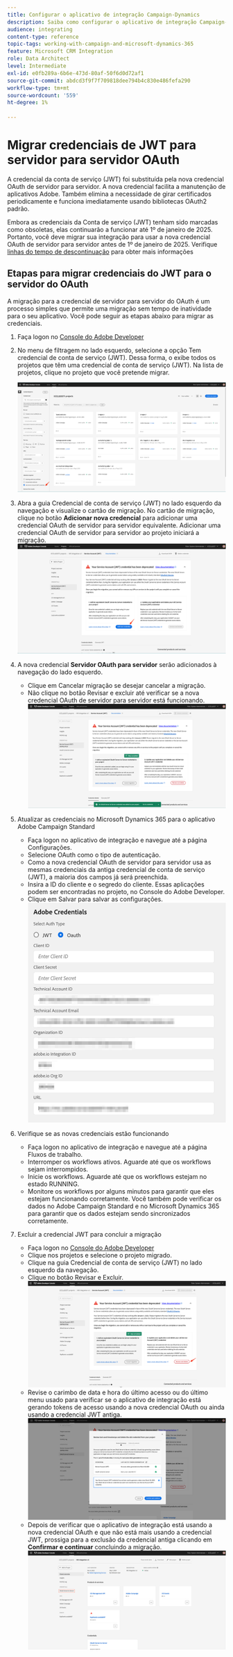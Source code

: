 ```yaml
---
title: Configurar o aplicativo de integração Campaign-Dynamics
description: Saiba como configurar o aplicativo de integração Campaign-Dynamics
audience: integrating
content-type: reference
topic-tags: working-with-campaign-and-microsoft-dynamics-365
feature: Microsoft CRM Integration
role: Data Architect
level: Intermediate
exl-id: e0fb289a-6b6e-473d-80af-50f6d0d72af1
source-git-commit: abdcd3f9f7f709818dee794b4c830e486fefa290
workflow-type: tm+mt
source-wordcount: '559'
ht-degree: 1%

---
```


# Migrar credenciais de JWT para servidor para servidor OAuth

A credencial da conta de serviço (JWT) foi substituída pela nova credencial OAuth de servidor para servidor. A nova credencial facilita a manutenção de aplicativos Adobe. Também elimina a necessidade de girar certificados periodicamente e funciona imediatamente usando bibliotecas OAuth2 padrão.

Embora as credenciais da Conta de serviço (JWT) tenham sido marcadas como obsoletas, elas continuarão a funcionar até 1º de janeiro de 2025. Portanto, você deve migrar sua integração para usar a nova credencial OAuth de servidor para servidor antes de 1º de janeiro de 2025. Verifique [linhas do tempo de descontinuação](https://developer.adobe.com/developer-console/docs/guides/authentication/ServerToServerAuthentication/migration/#deperecation-timelines) para obter mais informações

## Etapas para migrar credenciais do JWT para o servidor do OAuth

A migração para a credencial de servidor para servidor do OAuth é um processo simples que permite uma migração sem tempo de inatividade para o seu aplicativo. Você pode seguir as etapas abaixo para migrar as credenciais.

1. Faça logon no [Console do Adobe Developer](https://developer.adobe.com/console)
2. No menu de filtragem no lado esquerdo, selecione a opção Tem credencial de conta de serviço (JWT). Dessa forma, o exibe todos os projetos que têm uma credencial de conta de serviço (JWT). Na lista de projetos, clique no projeto que você pretende migrar.

   ![](assets/JwtToOAuthMigration1.png)

3. Abra a guia Credencial de conta de serviço (JWT) no lado esquerdo da navegação e visualize o cartão de migração. No cartão de migração, clique no botão **Adicionar nova credencial** para adicionar uma credencial OAuth de servidor para servidor equivalente. Adicionar uma credencial OAuth de servidor para servidor ao projeto iniciará a migração.
   ![](assets/JwtToOAuthMigration2.png)
4. A nova credencial **Servidor OAuth para servidor** serão adicionados à navegação do lado esquerdo.
   * Clique em Cancelar migração se desejar cancelar a migração.
   * Não clique no botão Revisar e excluir até verificar se a nova credencial OAuth de servidor para servidor está funcionando.
     ![](assets/JwtToOAuthMigration3.png)

5. Atualizar as credenciais no Microsoft Dynamics 365 para o aplicativo Adobe Campaign Standard
   * Faça logon no aplicativo de integração e navegue até a página Configurações.
   * Selecione OAuth como o tipo de autenticação.
   * Como a nova credencial OAuth de servidor para servidor usa as mesmas credenciais da antiga credencial de conta de serviço (JWT), a maioria dos campos já será preenchida.
   * Insira a ID do cliente e o segredo do cliente. Essas aplicações podem ser encontradas no projeto, no Console do Adobe Developer.
   * Clique em Salvar para salvar as configurações.
     ![](assets/JwtToOAuthMigration4.png)

6. Verifique se as novas credenciais estão funcionando
   * Faça logon no aplicativo de integração e navegue até a página Fluxos de trabalho.
   * Interromper os workflows ativos. Aguarde até que os workflows sejam interrompidos.
   * Inicie os workflows. Aguarde até que os workflows estejam no estado RUNNING.
   * Monitore os workflows por alguns minutos para garantir que eles estejam funcionando corretamente. Você também pode verificar os dados no Adobe Campaign Standard e no Microsoft Dynamics 365 para garantir que os dados estejam sendo sincronizados corretamente.

7. Excluir a credencial JWT para concluir a migração
   * Faça logon no [Console do Adobe Developer](https://developer.adobe.com/console)
   * Clique nos projetos e selecione o projeto migrado.
   * Clique na guia Credencial de conta de serviço (JWT) no lado esquerdo da navegação.
   * Clique no botão Revisar e Excluir.
     ![](assets/JwtToOAuthMigration5.png)
   * Revise o carimbo de data e hora do último acesso ou do último menu usado para verificar se o aplicativo de integração está gerando tokens de acesso usando a nova credencial OAuth ou ainda usando a credencial JWT antiga.
     ![](assets/JwtToOAuthMigration6.png)
   * Depois de verificar que o aplicativo de integração está usando a nova credencial OAuth e que não está mais usando a credencial JWT, prossiga para a exclusão da credencial antiga clicando em **Confirmar e continuar** concluindo a migração.
     ![](assets/JwtToOAuthMigration7.png)
